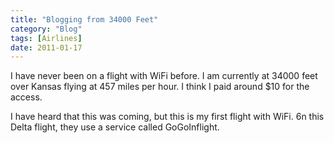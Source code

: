 ```yaml
---
title: "Blogging from 34000 Feet"
category: "Blog"
tags: [Airlines]
date: 2011-01-17
---
```



I have never been on a flight with WiFi before. I am currently at 34000 feet over Kansas flying at 457 miles per hour. I think I paid around $10 for the access.

I have heard that this was coming, but this is my first flight with WiFi. 6n this Delta flight, they use a service called GoGoInflight.